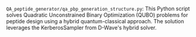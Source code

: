 `QA_peptide_generator/qa_pbp_generation_structure.py`: This Python script solves Quadratic Unconstrained Binary Optimization (QUBO) problems for peptide design using a hybrid quantum-classical approach. The solution leverages the KerberosSampler from D-Wave's hybrid solver.

